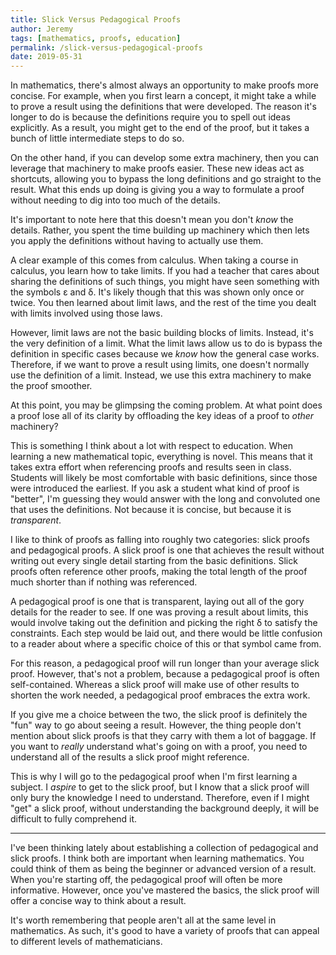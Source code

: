 ```yaml
---
title: Slick Versus Pedagogical Proofs
author: Jeremy
tags: [mathematics, proofs, education]
permalink: /slick-versus-pedagogical-proofs
date: 2019-05-31
---
```


In mathematics, there's almost always an opportunity to make proofs more concise. For example, when you first learn a concept, it might take a while to prove a result using the definitions that were developed. The reason it's longer to do is because the definitions require you to spell out ideas explicitly. As a result, you might get to the end of the proof, but it takes a bunch of little intermediate steps to do so.

On the other hand, if you can develop some extra machinery, then you can leverage that machinery to make proofs easier. These new ideas act as shortcuts, allowing you to bypass the long definitions and go straight to the result. What this ends up doing is giving you a way to formulate a proof without needing to dig into too much of the details.

It's important to note here that this doesn't mean you don't *know* the details. Rather, you spent the time building up machinery which then lets you apply the definitions without having to actually use them.

A clear example of this comes from calculus. When taking a course in calculus, you learn how to take limits. If you had a teacher that cares about sharing the definitions of such things, you might have seen something with the symbols &epsilon; and &delta;. It's likely though that this was shown only once or twice. You then learned about limit laws, and the rest of the time you dealt with limits involved using those laws.

However, limit laws are not the basic building blocks of limits. Instead, it's the very definition of a limit. What the limit laws allow us to do is bypass the definition in specific cases because we *know* how the general case works. Therefore, if we want to prove a result using limits, one doesn't normally use the definition of a limit. Instead, we use this extra machinery to make the proof smoother.

At this point, you may be glimpsing the coming problem. At what point does a proof lose all of its clarity by offloading the key ideas of a proof to *other* machinery?

This is something I think about a lot with respect to education. When learning a new mathematical topic, everything is novel. This means that it takes extra effort when referencing proofs and results seen in class. Students will likely be most comfortable with basic definitions, since those were introduced the earliest. If you ask a student what kind of proof is "better", I'm guessing they would answer with the long and convoluted one that uses the definitions. Not because it is concise, but because it is *transparent*.

I like to think of proofs as falling into roughly two categories: slick proofs and pedagogical proofs. A slick proof is one that achieves the result without writing out every single detail starting from the basic definitions. Slick proofs often reference other proofs, making the total length of the proof much shorter than if nothing was referenced.

A pedagogical proof is one that is transparent, laying out all of the gory details for the reader to see. If one was proving a result about limits, this would involve taking out the definition and picking the right &delta; to satisfy the constraints. Each step would be laid out, and there would be little confusion to a reader about where a specific choice of this or that symbol came from.

For this reason, a pedagogical proof will run longer than your average slick proof. However, that's not a problem, because a pedagogical proof is often self-contained. Whereas a slick proof will make use of other results to shorten the work needed, a pedagogical proof embraces the extra work.

If you give me a choice between the two, the slick proof is definitely the "fun" way to go about seeing a result. However, the thing people don't mention about slick proofs is that they carry with them a lot of baggage. If you want to *really* understand what's going on with a proof, you need to understand all of the results a slick proof might reference.

This is why I will go to the pedagogical proof when I'm first learning a subject. I *aspire* to get to the slick proof, but I know that a slick proof will only bury the knowledge I need to understand. Therefore, even if I might "get" a slick proof, without understanding the background deeply, it will be difficult to fully comprehend it.

---

I've been thinking lately about establishing a collection of pedagogical and slick proofs. I think both are important when learning mathematics. You could think of them as being the beginner or advanced version of a result. When you're starting off, the pedagogical proof will often be more informative. However, once you've mastered the basics, the slick proof will offer a concise way to think about a result.

It's worth remembering that people aren't all at the same level in mathematics. As such, it's good to have a variety of proofs that can appeal to different levels of mathematicians.
